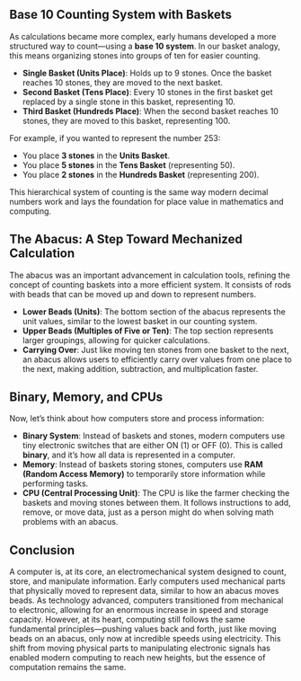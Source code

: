 ## Base 10 Counting System with Baskets
As calculations became more complex, early humans developed a more structured way to count—using a **base 10 system**. In our basket analogy, this means organizing stones into groups of ten for easier counting.

- **Single Basket (Units Place)**: Holds up to 9 stones. Once the basket reaches 10 stones, they are moved to the next basket.
- **Second Basket (Tens Place)**: Every 10 stones in the first basket get replaced by a single stone in this basket, representing 10.
- **Third Basket (Hundreds Place)**: When the second basket reaches 10 stones, they are moved to this basket, representing 100.

For example, if you wanted to represent the number 253:
- You place **3 stones** in the **Units Basket**.
- You place **5 stones** in the **Tens Basket** (representing 50).
- You place **2 stones** in the **Hundreds Basket** (representing 200).

This hierarchical system of counting is the same way modern decimal numbers work and lays the foundation for place value in mathematics and computing.

## The Abacus: A Step Toward Mechanized Calculation
The abacus was an important advancement in calculation tools, refining the concept of counting baskets into a more efficient system. It consists of rods with beads that can be moved up and down to represent numbers.

- **Lower Beads (Units)**: The bottom section of the abacus represents the unit values, similar to the lowest basket in our counting system.
- **Upper Beads (Multiples of Five or Ten)**: The top section represents larger groupings, allowing for quicker calculations.
- **Carrying Over**: Just like moving ten stones from one basket to the next, an abacus allows users to efficiently carry over values from one place to the next, making addition, subtraction, and multiplication faster.

## Binary, Memory, and CPUs
Now, let’s think about how computers store and process information:

- **Binary System**: Instead of baskets and stones, modern computers use tiny electronic switches that are either ON (1) or OFF (0). This is called **binary**, and it’s how all data is represented in a computer.
- **Memory**: Instead of baskets storing stones, computers use **RAM (Random Access Memory)** to temporarily store information while performing tasks.
- **CPU (Central Processing Unit)**: The CPU is like the farmer checking the baskets and moving stones between them. It follows instructions to add, remove, or move data, just as a person might do when solving math problems with an abacus.

## Conclusion
A computer is, at its core, an electromechanical system designed to count, store, and manipulate information. Early computers used mechanical parts that physically moved to represent data, similar to how an abacus moves beads. As technology advanced, computers transitioned from mechanical to electronic, allowing for an enormous increase in speed and storage capacity. However, at its heart, computing still follows the same fundamental principles—pushing values back and forth, just like moving beads on an abacus, only now at incredible speeds using electricity. This shift from moving physical parts to manipulating electronic signals has enabled modern computing to reach new heights, but the essence of computation remains the same.

